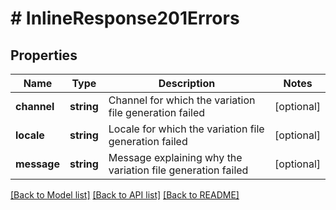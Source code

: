 # # InlineResponse201Errors

## Properties

Name | Type | Description | Notes
------------ | ------------- | ------------- | -------------
**channel** | **string** | Channel for which the variation file generation failed | [optional]
**locale** | **string** | Locale for which the variation file generation failed | [optional]
**message** | **string** | Message explaining why the variation file generation failed | [optional]

[[Back to Model list]](../../README.md#models) [[Back to API list]](../../README.md#endpoints) [[Back to README]](../../README.md)
